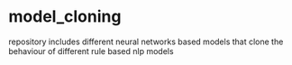 # model_cloning
repository includes different neural networks based models that clone the behaviour of different rule based nlp models
